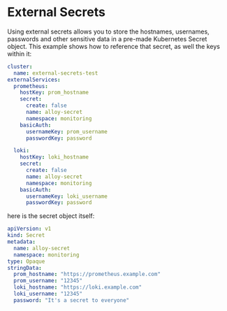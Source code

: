 # External Secrets

Using external secrets allows you to store the hostnames, usernames, passwords and other sensitive data in a pre-made
Kubernetes Secret object. This example shows how to reference that secret, as well the keys within it:

```yaml
cluster:
  name: external-secrets-test
externalServices:
  prometheus:
    hostKey: prom_hostname
    secret:
      create: false
      name: alloy-secret
      namespace: monitoring
    basicAuth:
      usernameKey: prom_username
      passwordKey: password

  loki:
    hostKey: loki_hostname
    secret:
      create: false
      name: alloy-secret
      namespace: monitoring
    basicAuth:
      usernameKey: loki_username
      passwordKey: password
```

here is the secret object itself:

```yaml
apiVersion: v1
kind: Secret
metadata:
  name: alloy-secret
  namespace: monitoring
type: Opaque
stringData:
  prom_hostname: "https://prometheus.example.com"
  prom_username: "12345"
  loki_hostname: "https://loki.example.com"
  loki_username: "12345"
  password: "It's a secret to everyone"
```
